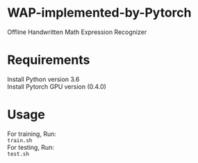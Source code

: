 # WAP-implemented-by-Pytorch
Offline Handwritten Math Expression Recognizer

# Requirements
Install Python version 3.6  
Install Pytorch GPU version (0.4.0)

# Usage
For training, Run:  
`train.sh`  
For testing, Run:  
`test.sh`

